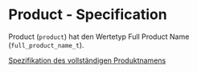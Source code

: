 # Product - Specification

Product (`product`) hat den Wertetyp Full Product Name (`full_product_name_t`).

[Spezifikation des vollständigen Produktnamens](types/full_product_name-spec.de.md)
